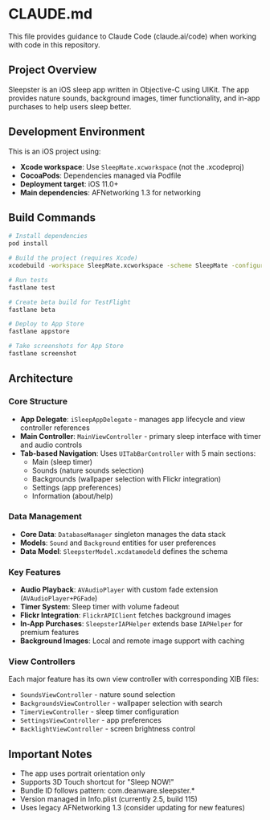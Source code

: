 # CLAUDE.md

This file provides guidance to Claude Code (claude.ai/code) when working with code in this repository.

## Project Overview

Sleepster is an iOS sleep app written in Objective-C using UIKit. The app provides nature sounds, background images, timer functionality, and in-app purchases to help users sleep better.

## Development Environment

This is an iOS project using:
- **Xcode workspace**: Use `SleepMate.xcworkspace` (not the .xcodeproj)
- **CocoaPods**: Dependencies managed via Podfile
- **Deployment target**: iOS 11.0+
- **Main dependencies**: AFNetworking 1.3 for networking

## Build Commands

```bash
# Install dependencies
pod install

# Build the project (requires Xcode)
xcodebuild -workspace SleepMate.xcworkspace -scheme SleepMate -configuration Debug

# Run tests
fastlane test

# Create beta build for TestFlight
fastlane beta

# Deploy to App Store
fastlane appstore

# Take screenshots for App Store
fastlane screenshot
```

## Architecture

### Core Structure
- **App Delegate**: `iSleepAppDelegate` - manages app lifecycle and view controller references
- **Main Controller**: `MainViewController` - primary sleep interface with timer and audio controls
- **Tab-based Navigation**: Uses `UITabBarController` with 5 main sections:
  - Main (sleep timer)
  - Sounds (nature sounds selection)
  - Backgrounds (wallpaper selection with Flickr integration)
  - Settings (app preferences)
  - Information (about/help)

### Data Management
- **Core Data**: `DatabaseManager` singleton manages the data stack
- **Models**: `Sound` and `Background` entities for user preferences
- **Data Model**: `SleepsterModel.xcdatamodeld` defines the schema

### Key Features
- **Audio Playback**: `AVAudioPlayer` with custom fade extension (`AVAudioPlayer+PGFade`)
- **Timer System**: Sleep timer with volume fadeout
- **Flickr Integration**: `FlickrAPIClient` fetches background images
- **In-App Purchases**: `SleepsterIAPHelper` extends base `IAPHelper` for premium features
- **Background Images**: Local and remote image support with caching

### View Controllers
Each major feature has its own view controller with corresponding XIB files:
- `SoundsViewController` - nature sound selection
- `BackgroundsViewController` - wallpaper selection with search
- `TimerViewController` - sleep timer configuration
- `SettingsViewController` - app preferences
- `BacklightViewController` - screen brightness control

## Important Notes

- The app uses portrait orientation only
- Supports 3D Touch shortcut for "Sleep NOW!"
- Bundle ID follows pattern: com.deanware.sleepster.*
- Version managed in Info.plist (currently 2.5, build 115)
- Uses legacy AFNetworking 1.3 (consider updating for new features)